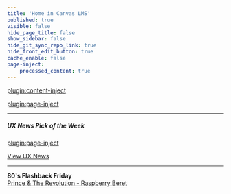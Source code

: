 ```yaml
---
title: 'Home in Canvas LMS'
published: true
visible: false
hide_page_title: false
show_sidebar: false
hide_git_sync_repo_link: true
hide_front_edit_button: true
cache_enable: false
page-inject:
    processed_content: true
---
```


[plugin:content-inject](/202/home/_reminders)

[plugin:page-inject](/202/home/_preparations)

<hr>

##### UX News Pick of the Week
[plugin:page-inject](/202/ux-news-pick-of-the-week)

[View UX News](https://canvas.sfu.ca/courses/53207/external_tools/13150)

<hr>

**80's Flashback Friday**  
[Prince & The Revolution - Raspberry Beret](https://www.youtube.com/watch?v=l7vRSu_wsNc)
